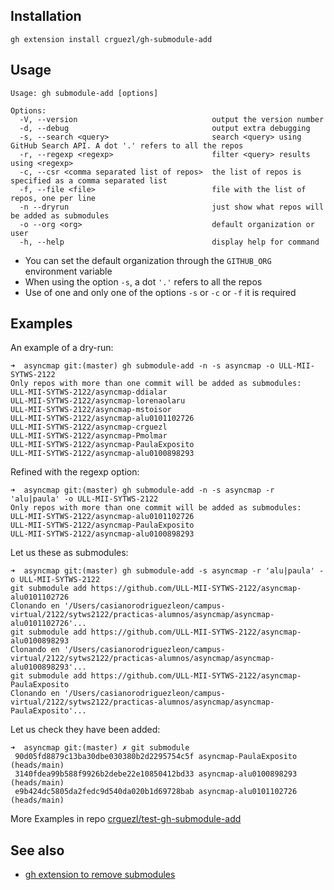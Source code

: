 ## Installation

```
gh extension install crguezl/gh-submodule-add
```

## Usage

```
Usage: gh submodule-add [options]

Options:
  -V, --version                              output the version number
  -d, --debug                                output extra debugging
  -s, --search <query>                       search <query> using GitHub Search API. A dot '.' refers to all the repos
  -r, --regexp <regexp>                      filter <query> results using <regexp>
  -c, --csr <comma separated list of repos>  the list of repos is specified as a comma separated list
  -f, --file <file>                          file with the list of repos, one per line
  -n --dryrun                                just show what repos will be added as submodules
  -o --org <org>                             default organization or user
  -h, --help                                 display help for command
```

- You can set the default organization through the `GITHUB_ORG` environment variable
- When using the option `-s`, a dot `'.'` refers to all the repos
- Use of one and only one of the options `-s` or `-c`  or `-f` it is required


## Examples

An example of a dry-run:

```
➜  asyncmap git:(master) gh submodule-add -n -s asyncmap -o ULL-MII-SYTWS-2122
Only repos with more than one commit will be added as submodules:
ULL-MII-SYTWS-2122/asyncmap-ddialar
ULL-MII-SYTWS-2122/asyncmap-lorenaolaru
ULL-MII-SYTWS-2122/asyncmap-mstoisor
ULL-MII-SYTWS-2122/asyncmap-alu0101102726
ULL-MII-SYTWS-2122/asyncmap-crguezl
ULL-MII-SYTWS-2122/asyncmap-Pmolmar
ULL-MII-SYTWS-2122/asyncmap-PaulaExposito
ULL-MII-SYTWS-2122/asyncmap-alu0100898293
```

Refined with the regexp option:

```
➜  asyncmap git:(master) gh submodule-add -n -s asyncmap -r 'alu|paula' -o ULL-MII-SYTWS-2122
Only repos with more than one commit will be added as submodules:
ULL-MII-SYTWS-2122/asyncmap-alu0101102726
ULL-MII-SYTWS-2122/asyncmap-PaulaExposito
ULL-MII-SYTWS-2122/asyncmap-alu0100898293
```

Let us these as submodules:

```
➜  asyncmap git:(master) gh submodule-add -s asyncmap -r 'alu|paula' -o ULL-MII-SYTWS-2122
git submodule add https://github.com/ULL-MII-SYTWS-2122/asyncmap-alu0101102726
Clonando en '/Users/casianorodriguezleon/campus-virtual/2122/sytws2122/practicas-alumnos/asyncmap/asyncmap-alu0101102726'...
git submodule add https://github.com/ULL-MII-SYTWS-2122/asyncmap-alu0100898293
Clonando en '/Users/casianorodriguezleon/campus-virtual/2122/sytws2122/practicas-alumnos/asyncmap/asyncmap-alu0100898293'...
git submodule add https://github.com/ULL-MII-SYTWS-2122/asyncmap-PaulaExposito
Clonando en '/Users/casianorodriguezleon/campus-virtual/2122/sytws2122/practicas-alumnos/asyncmap/asyncmap-PaulaExposito'...
```

Let us check they have been added:

```
➜  asyncmap git:(master) ✗ git submodule
 90d05fd8879c13ba30dbe030380b2d2295754c5f asyncmap-PaulaExposito (heads/main)
 3140fdea99b588f9926b2debe22e10850412bd33 asyncmap-alu0100898293 (heads/main)
 e9b424dc5805da2fedc9d540da020b1d69728bab asyncmap-alu0101102726 (heads/main)
```

More Examples in repo [crguezl/test-gh-submodule-add](https://github.com/crguezl/test-gh-submodule-add)

## See also

* [gh extension to remove submodules](https://github.com/crguezl/gh-submodule-rm/blob/main/gh-submodule-rm)